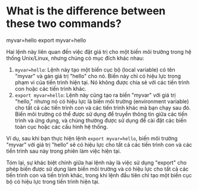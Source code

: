 # What is the difference between these two commands?
myvar=hello
export myvar=hello

Hai lệnh này liên quan đến việc đặt giá trị cho một biến môi trường trong hệ thống Unix/Linux, nhưng chúng có mục đích khác nhau:

1. `myvar=hello`: Lệnh này tạo một biến cục bộ (local variable) có tên "myvar" và gán giá trị "hello" cho nó. Biến này chỉ có hiệu lực trong phạm vi của tiến trình hiện tại. Nó không được chia sẻ với các tiến trình con hoặc các tiến trình khác.
2. `export myvar=hello`: Lệnh này cũng tạo ra biến "myvar" với giá trị "hello," nhưng nó có hiệu lực là biến môi trường (environment variable) cho tất cả các tiến trình con và các tiến trình khác mà bạn chạy sau đó. Biến môi trường có thể được sử dụng để truyền thông tin giữa các tiến trình và ứng dụng, và chúng thường được sử dụng để cài đặt các biến toàn cục hoặc các cấu hình hệ thống.

Ví dụ, sau khi bạn thực hiện lệnh `export myvar=hello`, biến môi trường "myvar" với giá trị "hello" sẽ có hiệu lực cho tất cả các tiến trình con và các tiến trình sau này trong phiên làm việc hiện tại.

Tóm lại, sự khác biệt chính giữa hai lệnh này là việc sử dụng "export" cho phép biến được sử dụng làm biến môi trường và có hiệu lực cho tất cả các tiến trình con và tiến trình khác, trong khi lệnh đầu tiên chỉ tạo một biến cục bộ có hiệu lực trong tiến trình hiện tại.